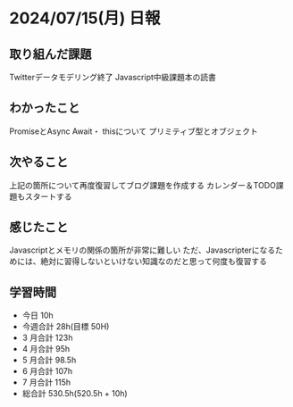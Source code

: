 # 2024/07/15(月) 日報

## 取り組んだ課題
Twitterデータモデリング終了
Javascript中級課題本の読書

## わかったこと
PromiseとAsync Await・
thisについて
プリミティブ型とオブジェクト

## 次やること
上記の箇所について再度復習してブログ課題を作成する
カレンダー＆TODO課題もスタートする

## 感じたこと
Javascriptとメモリの関係の箇所が非常に難しい
ただ、Javascripterになるためには、絶対に習得しないといけない知識なのだと思って何度も復習する


## 学習時間

- 今日 10h
- 今週合計 28h(目標 50H)
- 3 月合計 123h
- 4 月合計 95h
- 5 月合計 98.5h
- 6 月合計 107h
- 7 月合計 115h
- 総合計 530.5h(520.5h + 10h)
